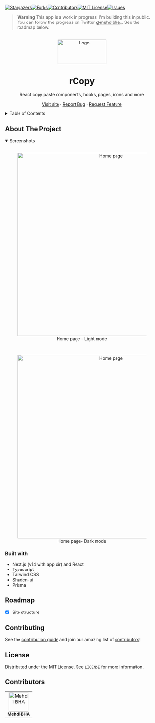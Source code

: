 [![Stargazers][stars-shield]][stars-url][![Forks][forks-shield]][forks-url][![Contributors][contributors-shield]][contributors-url][![MIT License][license-shield]][license-url][![Issues][issues-shield]][issues-url]

> **Warning**
> This app is a work in progress. I'm building this in public. You can follow the progress on Twitter [@mehdibha\_](https://twitter.com/mehdibha_).
> See the roadmap below.

<br/>
<div align="center">
  <a href="https://github.com/mehdibha/rcopy">
    <img src="https://rcopy.dev/images/logo.png" alt="Logo" width="160" height="80">
  </a>
  <h1 align="center">rCopy</h1>
  <p align="center">
    React copy paste components, hooks, pages, icons and more
  </p>
  <p>
    
   <a href="https://rcopy.dev">Visit site</a>
    ·
    <a href="https://github.com/mehdibha/rcopy.dev/issues">Report Bug</a>
    ·
    <a href="https://github.com/mehdibha/rcopy.dev/issues">Request Feature</a>
  </p>
</div>

<details>
  <summary>Table of Contents</summary>
  <ol>
    <li><a href="#about-the-project">About The Project</a>
      <ul>
        <li><a href="#features">Features</a></li>
        <li><a href="#built-with">Built With</a></li>
      </ul>
    </li>
    <li><a href="#roadmap">Roadmap</a></li>
    <li><a href="#contributing">Contributing</a></li>
    <li><a href="#license">License</a></li>
    <li><a href="#contributors">Contributors</a></li>
  </ol>
</details>

<!-- ABOUT THE PROJECT -->

## About The Project

<details open>
  <summary>Screenshots</summary>
  <br>
  <div align="center">
    <figure>
      <img src="/images/home-page.jpg" alt="Home page" width="600">
      <div>
        <figcaption>Home page - Light mode</figcaption>
      </div>
    </figure>
    <br>
    <figure>
      <img src="/images/home-page-dark.jpg" alt="Home page" width="600">
      <div>
        <figcaption>Home page- Dark mode</figcaption>
      </div>
    </figure>
  </div>
</details>

### Built with

- Next.js (v14 with app dir) and React
- Typescript
- Tailwind CSS
- Shadcn-ui
- Prisma

## Roadmap

- [x] Site structure


<!-- CONTRIBUTING -->

## Contributing

See the [contribution guide](CONTRIBUTING.md) and join our amazing list of [contributors](https://github.com/mehdibha/rcopy/graphs/contributors)!

<!-- LICENSE -->

## License

Distributed under the MIT License. See `LICENSE` for more information.

## Contributors

<table><tr align="left">
  <td align="center"><a href="https://github.com/mehdibha"><img src="https://github.com/mehdibha.png" width="64px;"alt="Mehdi BHA"/><br/><sub><b>Mehdi BHA</b></sub></a></td>
</tr></table>

[contributors-shield]: https://img.shields.io/github/contributors/mehdibha/rcopy.svg?style=for-the-badge
[contributors-url]: https://github.com/mehdibha/rcopy/graphs/contributors
[forks-shield]: https://img.shields.io/github/forks/mehdibha/rcopy.svg?style=for-the-badge
[forks-url]: https://github.com/mehdibha/rcopy.svg/network/members
[stars-shield]: https://img.shields.io/github/stars/mehdibha/rcopy.svg?style=for-the-badge
[stars-url]: https://github.com/mehdibha/rcopy.svg/stargazers
[issues-shield]: https://img.shields.io/github/issues/mehdibha/rcopy.svg?style=for-the-badge
[issues-url]: https://github.com/mehdibha/rcopy.svg/issues
[license-shield]: https://img.shields.io/github/license/mehdibha/rcopy.svg?style=for-the-badge
[license-url]: https://github.com/mehdibha/rcopy.svg/blob/master/LICENSE.txt
